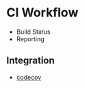 # CI Workflow

- Build Status
- Reporting


## Integration

- [codecov](https://about.codecov.io/blog/)
